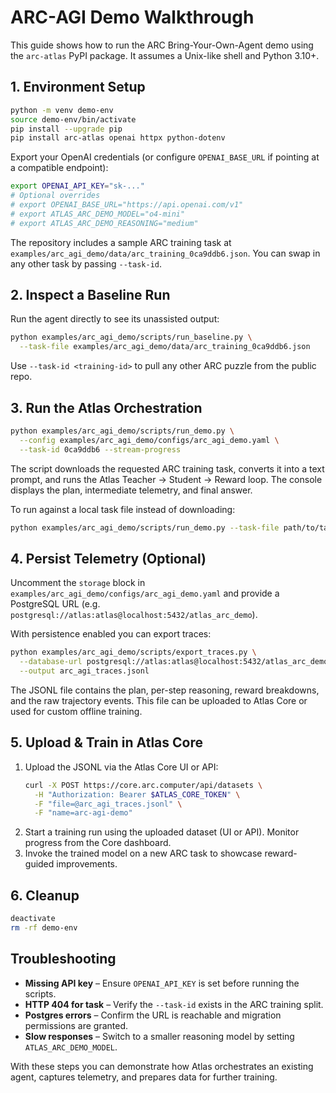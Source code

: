 # ARC-AGI Demo Walkthrough

This guide shows how to run the ARC Bring-Your-Own-Agent demo using the `arc-atlas` PyPI package. It assumes a Unix-like shell and Python 3.10+.

## 1. Environment Setup

```bash
python -m venv demo-env
source demo-env/bin/activate
pip install --upgrade pip
pip install arc-atlas openai httpx python-dotenv
```

Export your OpenAI credentials (or configure `OPENAI_BASE_URL` if pointing at a compatible endpoint):

```bash
export OPENAI_API_KEY="sk-..."
# Optional overrides
# export OPENAI_BASE_URL="https://api.openai.com/v1"
# export ATLAS_ARC_DEMO_MODEL="o4-mini"
# export ATLAS_ARC_DEMO_REASONING="medium"
```

The repository includes a sample ARC training task at `examples/arc_agi_demo/data/arc_training_0ca9ddb6.json`. You can swap in any other task by passing `--task-id`.

## 2. Inspect a Baseline Run

Run the agent directly to see its unassisted output:

```bash
python examples/arc_agi_demo/scripts/run_baseline.py \
  --task-file examples/arc_agi_demo/data/arc_training_0ca9ddb6.json
```

Use `--task-id <training-id>` to pull any other ARC puzzle from the public repo.

## 3. Run the Atlas Orchestration

```bash
python examples/arc_agi_demo/scripts/run_demo.py \
  --config examples/arc_agi_demo/configs/arc_agi_demo.yaml \
  --task-id 0ca9ddb6 --stream-progress
```

The script downloads the requested ARC training task, converts it into a text prompt, and runs the Atlas Teacher → Student → Reward loop. The console displays the plan, intermediate telemetry, and final answer.

To run against a local task file instead of downloading:

```bash
python examples/arc_agi_demo/scripts/run_demo.py --task-file path/to/task.json
```

## 4. Persist Telemetry (Optional)

Uncomment the `storage` block in `examples/arc_agi_demo/configs/arc_agi_demo.yaml` and provide a PostgreSQL URL (e.g. `postgresql://atlas:atlas@localhost:5432/atlas_arc_demo`).

With persistence enabled you can export traces:

```bash
python examples/arc_agi_demo/scripts/export_traces.py \
  --database-url postgresql://atlas:atlas@localhost:5432/atlas_arc_demo \
  --output arc_agi_traces.jsonl
```

The JSONL file contains the plan, per-step reasoning, reward breakdowns, and the raw trajectory events. This file can be uploaded to Atlas Core or used for custom offline training.

## 5. Upload & Train in Atlas Core

1. Upload the JSONL via the Atlas Core UI or API:
   ```bash
   curl -X POST https://core.arc.computer/api/datasets \
     -H "Authorization: Bearer $ATLAS_CORE_TOKEN" \
     -F "file=@arc_agi_traces.jsonl" \
     -F "name=arc-agi-demo"
   ```
2. Start a training run using the uploaded dataset (UI or API). Monitor progress from the Core dashboard.
3. Invoke the trained model on a new ARC task to showcase reward-guided improvements.

## 6. Cleanup

```bash
deactivate
rm -rf demo-env
```

## Troubleshooting

- **Missing API key** – Ensure `OPENAI_API_KEY` is set before running the scripts.
- **HTTP 404 for task** – Verify the `--task-id` exists in the ARC training split.
- **Postgres errors** – Confirm the URL is reachable and migration permissions are granted.
- **Slow responses** – Switch to a smaller reasoning model by setting `ATLAS_ARC_DEMO_MODEL`.

With these steps you can demonstrate how Atlas orchestrates an existing agent, captures telemetry, and prepares data for further training.

